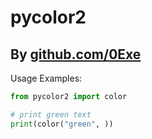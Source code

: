 # pycolor2
## By [github.com/0Exe](https://github.com/0Exe)

Usage Examples:

```py
from pycolor2 import color

# print green text
print(color("green", ))
```